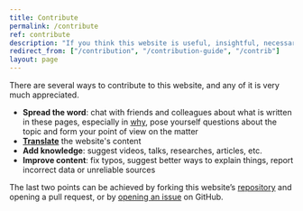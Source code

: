```yaml
---
title: Contribute
permalink: /contribute
ref: contribute
description: "If you think this website is useful, insightful, necessary and/or important, you should consider contributing to make it even better!"
redirect_from: ["/contribution", "/contribution-guide", "/contrib"]
layout: page
---
```

There are several ways to contribute to this website, and any of it is very much appreciated.

- **Spread the word**: chat with friends and colleagues about what is written in these pages, especially in [why](/why "Why"), pose yourself questions about the topic and form your point of view on the matter
- [**Translate**](/l10n "Localization page") the website's content
- **Add knowledge**: suggest videos, talks, researches, articles, etc.
- **Improve content**: fix typos, suggest better ways to explain things, report incorrect data or unreliable sources
<!--{% comment %}- [Tommi](https://tommi.space "Tommi's personal website") is a student, he has no income and nevertheless he spent months [studying](/why "Why") the topic, developing the idea, building this website, and curating its content. You might consider **[making a donation](https://liberapay.com/tommi/donate "Make a donation through Liberapay")** for the time he devoted to quitsocialmedia.club.{% endcomment %}-->

The last two points can be achieved by forking this website’s [repository](https://github.com/xplosionmind/quitsocialmedia.club/ "quitsocialmedia.club source code on GitHub") and opening a pull request, or by [opening an issue](https://github.com/xplosionmind/quitsocialmedia.club/issues "quitsocialmedia.club repository issues on GitHub") on GitHub.